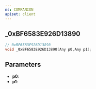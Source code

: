 ```yaml
---
ns: COMPANION
apiset: client
---
```

## _0xBF6583E926D13890

```c
// 0xBF6583E926D13890
void _0xBF6583E926D13890(Any p0,Any p1);
```


## Parameters
* **p0**:
* **p1**:



